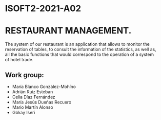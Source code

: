 # ISOFT2-2021-A02 
# RESTAURANT MANAGEMENT.
The system of our restaurant is an application that allows to monitor the reservation of tables, to consult the information of the statistics, as well as, all the basic functions that would correspond to the operation of a system of hotel trade. 

## Work group:
  - María Blanco González-Mohíno
  - Adrián Ruiz Esteban
  - Celia Díaz Fernández
  - María Jesús Dueñas Recuero
  - Mario Martín Alonso
  - Gökay Iseri

